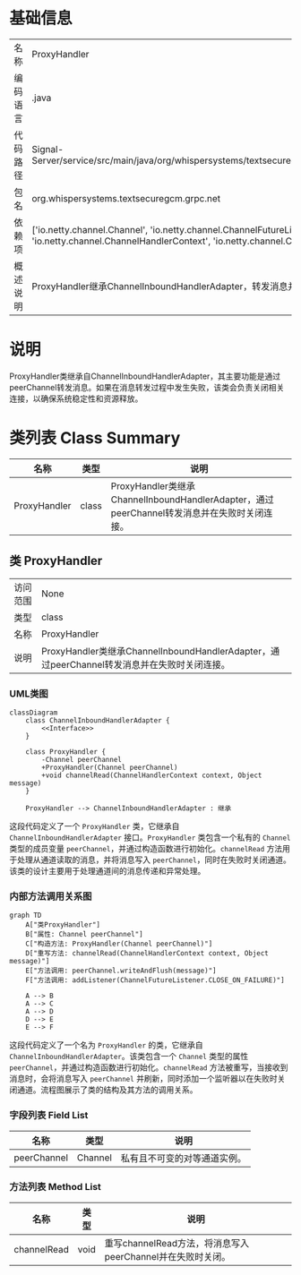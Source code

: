 # 基础信息

|      |      |
|------|------|
| 名称 | ProxyHandler |
| 编码语言 | .java |
| 代码路径 | Signal-Server/service/src/main/java/org/whispersystems/textsecuregcm/grpc/net/ProxyHandler.java |
| 包名 | org.whispersystems.textsecuregcm.grpc.net |
| 依赖项 | ['io.netty.channel.Channel', 'io.netty.channel.ChannelFutureListener', 'io.netty.channel.ChannelHandlerContext', 'io.netty.channel.ChannelInboundHandlerAdapter'] |
| 概述说明 | ProxyHandler继承ChannelInboundHandlerAdapter，转发消息并在失败时关闭连接。 |

# 说明

ProxyHandler类继承自ChannelInboundHandlerAdapter，其主要功能是通过peerChannel转发消息。如果在消息转发过程中发生失败，该类会负责关闭相关连接，以确保系统稳定性和资源释放。

# 类列表 Class Summary

| 名称   | 类型  | 说明 |
|-------|------|-------------|
| ProxyHandler | class | ProxyHandler类继承ChannelInboundHandlerAdapter，通过peerChannel转发消息并在失败时关闭连接。 |



## 类 ProxyHandler

|      |      |
|------|------|
| 访问范围 | None |
| 类型 | class |
| 名称 | ProxyHandler |
| 说明 | ProxyHandler类继承ChannelInboundHandlerAdapter，通过peerChannel转发消息并在失败时关闭连接。 |


### UML类图

```mermaid
classDiagram
    class ChannelInboundHandlerAdapter {
        <<Interface>>
    }

    class ProxyHandler {
        -Channel peerChannel
        +ProxyHandler(Channel peerChannel)
        +void channelRead(ChannelHandlerContext context, Object message)
    }

    ProxyHandler --> ChannelInboundHandlerAdapter : 继承
```

这段代码定义了一个 `ProxyHandler` 类，它继承自 `ChannelInboundHandlerAdapter` 接口。`ProxyHandler` 类包含一个私有的 `Channel` 类型的成员变量 `peerChannel`，并通过构造函数进行初始化。`channelRead` 方法用于处理从通道读取的消息，并将消息写入 `peerChannel`，同时在失败时关闭通道。该类的设计主要用于处理通道间的消息传递和异常处理。


### 内部方法调用关系图

```mermaid
graph TD
    A["类ProxyHandler"]
    B["属性: Channel peerChannel"]
    C["构造方法: ProxyHandler(Channel peerChannel)"]
    D["重写方法: channelRead(ChannelHandlerContext context, Object message)"]
    E["方法调用: peerChannel.writeAndFlush(message)"]
    F["方法调用: addListener(ChannelFutureListener.CLOSE_ON_FAILURE)"]

    A --> B
    A --> C
    A --> D
    D --> E
    E --> F
```

这段代码定义了一个名为 `ProxyHandler` 的类，它继承自 `ChannelInboundHandlerAdapter`。该类包含一个 `Channel` 类型的属性 `peerChannel`，并通过构造函数进行初始化。`channelRead` 方法被重写，当接收到消息时，会将消息写入 `peerChannel` 并刷新，同时添加一个监听器以在失败时关闭通道。流程图展示了类的结构及其方法的调用关系。

### 字段列表 Field List

| 名称  | 类型  | 说明 |
|-------|-------|------|
| peerChannel | Channel | 私有且不可变的对等通道实例。 |

### 方法列表 Method List

| 名称  | 类型  | 说明 |
|-------|-------|------|
| channelRead | void | 重写channelRead方法，将消息写入peerChannel并在失败时关闭。 |





